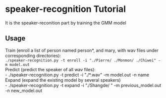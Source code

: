 # speaker-recognition Tutorial
It is the speaker-reconition part by training the GMM model

## Usage
Train (enroll a list of person named person*, and mary, with wav files under corresponding directories): <br>
      `./speaker-recognition.py -t enroll -i "./Pierre/ ./Monmon/ ./Chiwei" -m model.out` <br>
Predict (predict the speaker of all wav files): <br>
    - ./speaker-recognition.py -t predict -i "./*.wav" -m model.out -n name <br>
Expand (expand the existing model by several speakers) <br>
    - ./speaker-recognition.py -t expand -i "./Shangde/ " -m previous_model.out -n new_model.out <br>
